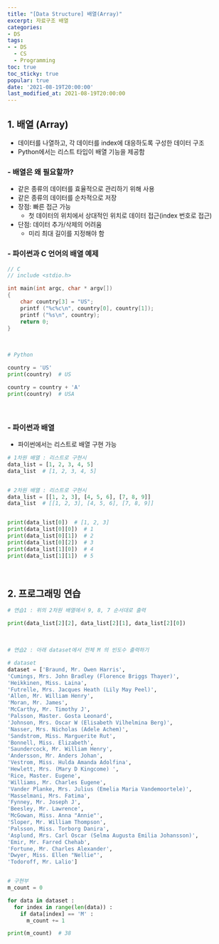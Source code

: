 ```yaml
---
title: "[Data Structure] 배열(Array)"
excerpt: 자료구조 배열
categories:
- DS
tags:
- - DS
  - CS
  - Programming
toc: true
toc_sticky: true
popular: true
date: '2021-08-19T20:00:00'
last_modified_at: 2021-08-19T20:00:00
---
```


## 1. 배열 (Array)

- 데이터를 나열하고, 각 데이터를 index에 대응하도록 구성한 데이터 구조
- Python에서는 리스트 타입이 배열 기능을 제공함


### - 배열은 왜 필요할까?

- 같은 종류의 데이터를 효율적으로 관리하기 위해 사용
- 같은 종류의 데이터를 순차적으로 저장
- 장점: 빠른 접근 가능
    - 첫 데이터의 위치에서 상대적인 위치로 데이터 접근(index 번호로 접근)
- 단점: 데이터 추가/삭제의 어려움
    - 미리 최대 길이를 지정해야 함


### - 파이썬과 C 언어의 배열 예제

```c
// C
// include <stdio.h>

int main(int argc, char * argv[])
{
    char country[3] = "US";
    printf ("%c%c\n", country[0], country[1]);
    printf ("%s\n", country);    
    return 0;
}
```

<br>

```python
# Python

country = 'US'
print(country)  # US

country = country + 'A'
print(country)  # USA
```


<br>

### - 파이썬과 배열

- 파이썬에서는 리스트로 배열 구현 가능

```python
# 1차원 배열 : 리스트로 구현시
data_list = [1, 2, 3, 4, 5]
data_list  # [1, 2, 3, 4, 5]


# 2차원 배열 : 리스트로 구현시
data_list = [[1, 2, 3], [4, 5, 6], [7, 8, 9]]
data_list  # [[1, 2, 3], [4, 5, 6], [7, 8, 9]]


print(data_list[0])  # [1, 2, 3]
print(data_list[0][0])  # 1
print(data_list[0][1])  # 2
print(data_list[0][2])  # 3
print(data_list[1][0])  # 4
print(data_list[1][1])  # 5
```


<br>

## 2. 프로그래밍 연습

```python
# 연습1 : 위의 2차원 배열에서 9, 8, 7 순서대로 출력

print(data_list[2][2], data_list[2][1], data_list[2][0])
```

<br>

```python
# 연습2 : 아래 dataset에서 전체 M 의 빈도수 출력하기

# dataset
dataset = ['Braund, Mr. Owen Harris',
'Cumings, Mrs. John Bradley (Florence Briggs Thayer)',
'Heikkinen, Miss. Laina',
'Futrelle, Mrs. Jacques Heath (Lily May Peel)',
'Allen, Mr. William Henry',
'Moran, Mr. James',
'McCarthy, Mr. Timothy J',
'Palsson, Master. Gosta Leonard',
'Johnson, Mrs. Oscar W (Elisabeth Vilhelmina Berg)',
'Nasser, Mrs. Nicholas (Adele Achem)',
'Sandstrom, Miss. Marguerite Rut',
'Bonnell, Miss. Elizabeth',
'Saundercock, Mr. William Henry',
'Andersson, Mr. Anders Johan',
'Vestrom, Miss. Hulda Amanda Adolfina',
'Hewlett, Mrs. (Mary D Kingcome) ',
'Rice, Master. Eugene',
'Williams, Mr. Charles Eugene',
'Vander Planke, Mrs. Julius (Emelia Maria Vandemoortele)',
'Masselmani, Mrs. Fatima',
'Fynney, Mr. Joseph J',
'Beesley, Mr. Lawrence',
'McGowan, Miss. Anna "Annie"',
'Sloper, Mr. William Thompson',
'Palsson, Miss. Torborg Danira',
'Asplund, Mrs. Carl Oscar (Selma Augusta Emilia Johansson)',
'Emir, Mr. Farred Chehab',
'Fortune, Mr. Charles Alexander',
'Dwyer, Miss. Ellen "Nellie"',
'Todoroff, Mr. Lalio']


# 구현부
m_count = 0

for data in dataset :
  for index in range(len(data)) :
    if data[index] == 'M' :
      m_count += 1

print(m_count)  # 38
```